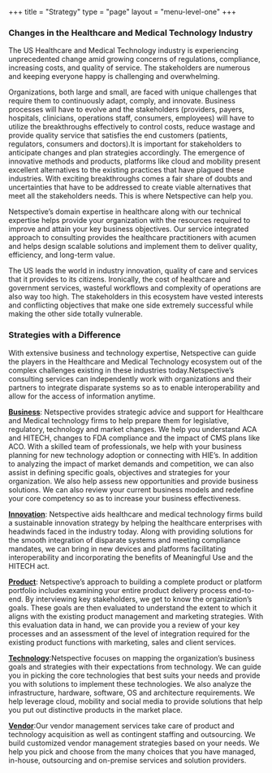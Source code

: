 +++
title = "Strategy"
type  = "page"
layout = "menu-level-one"
+++

### Changes in the Healthcare and Medical Technology Industry
The US Healthcare and Medical Technology industry is experiencing unprecedented change amid growing concerns of regulations, compliance, increasing costs, and quality of service. The stakeholders are numerous and keeping everyone happy is challenging and overwhelming.

Organizations, both large and small, are faced with unique challenges that require them to continuously adapt, comply, and innovate. Business processes will have to evolve and the stakeholders (providers, payers, hospitals, clinicians, operations staff, consumers, employees) will have to utilize the breakthroughs effectively to control costs, reduce wastage and provide quality service that satisfies the end customers (patients, regulators, consumers and doctors).It is important for stakeholders to anticipate changes and plan strategies accordingly. The emergence of innovative methods and products, platforms like cloud and mobility present excellent alternatives to the existing practices that have plagued these industries. With exciting breakthroughs comes a fair share of doubts and uncertainties that have to be addressed to create viable alternatives that meet all the stakeholders needs. This is where Netspective can help you.

Netspective’s domain expertise in healthcare along with our technical expertise helps provide your organization with the resources required to improve and attain your key business objectives. Our service integrated approach to consulting provides the healthcare practitioners with acumen and helps design scalable solutions and implement them to deliver quality, efficiency, and long-term value.

The US leads the world in industry innovation, quality of care and services that it provides to its citizens. Ironically, the cost of healthcare and government services, wasteful workflows and complexity of operations are also way too high. The stakeholders in this ecosystem have vested interests and conflicting objectives that make one side extremely successful while making the other side totally vulnerable.

### Strategies with a Difference
With extensive business and technology expertise, Netspective can guide the players in the Healthcare and Medical Technology ecosystem out of the complex challenges existing in these industries today.Netspective’s consulting services can independently work with organizations and their partners to integrate disparate systems so as to enable interoperability and allow for the access of information anytime.

**[Business](/consulting-services/strategy/business/)**: Netspective provides strategic advice and support for Healthcare and Medical technology firms to help prepare them for legislative, regulatory, technology and market changes. We help you understand ACA and HITECH, changes to FDA compliance and the impact of CMS plans like ACO. With a skilled team of professionals, we help with your business planning for new technology adoption or connecting with HIE’s. In addition to analyzing the impact of market demands and competition, we can also assist in defining specific goals, objectives and strategies for your organization. We also help assess new opportunities and provide business solutions. We can also review your current business models and redefine your core competency so as to increase your business effectiveness.

**[Innovation](/consulting-services/strategy/innovation/)**: Netspective aids healthcare and medical technology firms build a sustainable innovation strategy by helping the healthcare enterprises with headwinds faced in the industry today. Along with providing solutions for the smooth integration of disparate systems and meeting compliance mandates, we can bring in new devices and platforms facilitating interoperability and incorporating the benefits of Meaningful Use and the HITECH act.

**[Product](/consulting-services/strategy/product/)**: Netspective’s approach to building a complete product or platform portfolio includes examining your entire product delivery process end-to-end. By interviewing key stakeholders, we get to know the organization’s goals. These goals are then evaluated to understand the extent to which it aligns with the existing product management and marketing strategies. With this evaluation data in hand, we can provide you a review of your key processes and an assessment of the level of integration required for the existing product functions with marketing, sales and client services.

**[Technology](/consulting-services/strategy/technology/)**:Netspective focuses on mapping the organization’s business goals and strategies with their expectations from technology. We can guide you in picking the core technologies that best suits your needs and provide you with solutions to implement these technologies. We also analyze the infrastructure, hardware, software, OS and architecture requirements. We help leverage cloud, mobility and social media to provide solutions that help you put out distinctive products in the market place.

**[Vendor](/consulting-services/strategy/vendor/)**:Our vendor management services take care of product and technology acquisition as well as contingent staffing and outsourcing. We build customized vendor management strategies based on your needs. We help you pick and choose from the many choices that you have managed, in-house, outsourcing and on-premise services and solution providers.